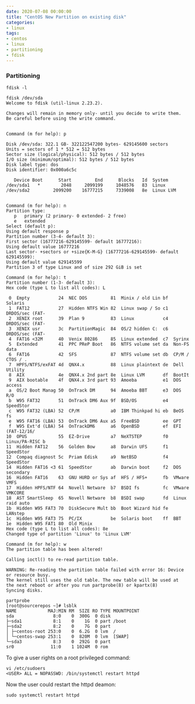 ```yaml
--- 
date: 2020-07-08 00:00:00
title: "CentOS New Partition on existing disk"
categories: 
- linux
tags: 
- centos
- linux
- partitioning
- fdisk
---
```

### Partitioning

    fdisk -l

    fdisk /dev/sda
    Welcome to fdisk (util-linux 2.23.2).
     
    Changes will remain in memory only- until you decide to write them.
    Be careful before using the write command.
     
     
    Command (m for help): p
     
    Disk /dev/sda: 322.1 GB- 322122547200 bytes- 629145600 sectors
    Units = sectors of 1 * 512 = 512 bytes
    Sector size (logical/physical): 512 bytes / 512 bytes
    I/O size (minimum/optimal): 512 bytes / 512 bytes
    Disk label type: dos
    Disk identifier: 0x000a6c5c
     
       Device Boot      Start         End      Blocks   Id  System
    /dev/sda1   *        2048     2099199     1048576   83  Linux
    /dev/sda2         2099200    16777215     7339008   8e  Linux LVM
     
     
    Command (m for help): n
    Partition type:
       p   primary (2 primary- 0 extended- 2 free)
       e   extended
    Select (default p):
    Using default response p
    Partition number (3-4- default 3):
    First sector (16777216-629145599- default 16777216):
    Using default value 16777216
    Last sector- +sectors or +size{K-M-G} (16777216-629145599- default 629145599):
    Using default value 629145599
    Partition 3 of type Linux and of size 292 GiB is set
     
    Command (m for help): t
    Partition number (1-3- default 3):
    Hex code (type L to list all codes): L
     
     0  Empty           24  NEC DOS         81  Minix / old Lin bf  Solaris
     1  FAT12           27  Hidden NTFS Win 82  Linux swap / So c1  DRDOS/sec (FAT-
     2  XENIX root      39  Plan 9          83  Linux           c4  DRDOS/sec (FAT-
     3  XENIX usr       3c  PartitionMagic  84  OS/2 hidden C:  c6  DRDOS/sec (FAT-
     4  FAT16 <32M      40  Venix 80286     85  Linux extended  c7  Syrinx
     5  Extended        41  PPC PReP Boot   86  NTFS volume set da  Non-FS data
     6  FAT16           42  SFS             87  NTFS volume set db  CP/M / CTOS / .
     7  HPFS/NTFS/exFAT 4d  QNX4.x          88  Linux plaintext de  Dell Utility
     8  AIX             4e  QNX4.x 2nd part 8e  Linux LVM       df  BootIt
     9  AIX bootable    4f  QNX4.x 3rd part 93  Amoeba          e1  DOS access
     a  OS/2 Boot Manag 50  OnTrack DM      94  Amoeba BBT      e3  DOS R/O
     b  W95 FAT32       51  OnTrack DM6 Aux 9f  BSD/OS          e4  SpeedStor
     c  W95 FAT32 (LBA) 52  CP/M            a0  IBM Thinkpad hi eb  BeOS fs
     e  W95 FAT16 (LBA) 53  OnTrack DM6 Aux a5  FreeBSD         ee  GPT
     f  W95 Ext'd (LBA) 54  OnTrackDM6      a6  OpenBSD         ef  EFI (FAT-12/16/
    10  OPUS            55  EZ-Drive        a7  NeXTSTEP        f0  Linux/PA-RISC b
    11  Hidden FAT12    56  Golden Bow      a8  Darwin UFS      f1  SpeedStor
    12  Compaq diagnost 5c  Priam Edisk     a9  NetBSD          f4  SpeedStor
    14  Hidden FAT16 <3 61  SpeedStor       ab  Darwin boot     f2  DOS secondary
    16  Hidden FAT16    63  GNU HURD or Sys af  HFS / HFS+      fb  VMware VMFS
    17  Hidden HPFS/NTF 64  Novell Netware  b7  BSDI fs         fc  VMware VMKCORE
    18  AST SmartSleep  65  Novell Netware  b8  BSDI swap       fd  Linux raid auto
    1b  Hidden W95 FAT3 70  DiskSecure Mult bb  Boot Wizard hid fe  LANstep
    1c  Hidden W95 FAT3 75  PC/IX           be  Solaris boot    ff  BBT
    1e  Hidden W95 FAT1 80  Old Minix
    Hex code (type L to list all codes): 8e
    Changed type of partition 'Linux' to 'Linux LVM'
     
    Command (m for help): w
    The partition table has been altered!
     
    Calling ioctl() to re-read partition table.
     
    WARNING: Re-reading the partition table failed with error 16: Device or resource busy.
    The kernel still uses the old table. The new table will be used at
    the next reboot or after you run partprobe(8) or kpartx(8)
    Syncing disks.
     
    partprobe
    [root@sourcerepos ~]# lsblk
    NAME            MAJ:MIN RM  SIZE RO TYPE MOUNTPOINT
    sda               8:0    0  300G  0 disk
    ├─sda1            8:1    0    1G  0 part /boot
    ├─sda2            8:2    0    7G  0 part
    │ ├─centos-root 253:0    0  6.2G  0 lvm  /
    │ └─centos-swap 253:1    0  820M  0 lvm  [SWAP]
    └─sda3            8:3    0  292G  0 part
    sr0              11:0    1 1024M  0 rom


To give a user rights on a root privileged command:

    vi /etc/sudoers
    <USER> ALL = NOPASSWD: /bin/systemctl restart httpd

Now the user could restart the httpd deamon:
    
    sudo systemctl restart httpd
